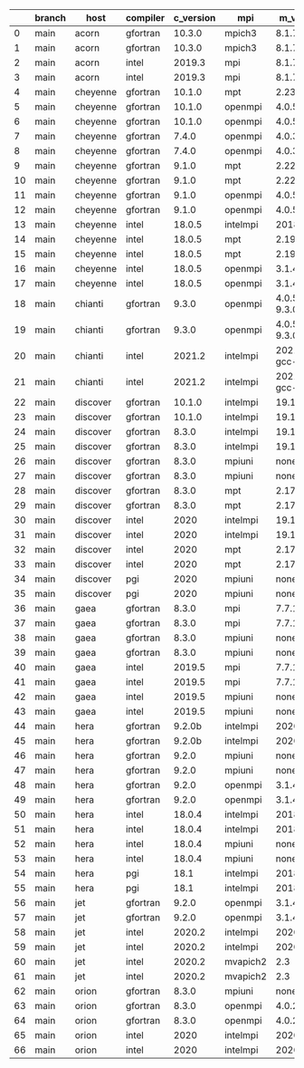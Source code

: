 |    | branch   | host     | compiler   | c_version   | mpi      | m_version          | o_g   | os     | build   | u_pass   | u_fail   | s_pass   | s_fail   | e_pass   | e_fail   | nuopc_pass   | nuopc_fail   | artifacts_hash                                                                                             | modified            |
|----|----------|----------|------------|-------------|----------|--------------------|-------|--------|---------|----------|----------|----------|----------|----------|----------|--------------|--------------|------------------------------------------------------------------------------------------------------------|---------------------|
|  0 | main     | acorn    | gfortran   | 10.3.0      | mpich3   | 8.1.7              | O     | Linux  | Pass    | 8926     | 0        | 49       | 0        | 80       | 0        | 50           | 0            | [artifacts](https://github.com/esmf-org/esmf-test-artifacts/tree/99885790caa51544d317ccd541cebc711ccb2083) | 03/01/2022_13:18:44 |
|  1 | main     | acorn    | gfortran   | 10.3.0      | mpich3   | 8.1.7              | g     | Linux  | Pass    | 8926     | 0        | 49       | 0        | 80       | 0        | 50           | 0            | [artifacts](https://github.com/esmf-org/esmf-test-artifacts/tree/08591d94a2c5d02b77e090f76a368ea85223cd69) | 03/01/2022_13:18:44 |
|  2 | main     | acorn    | intel      | 2019.3      | mpi      | 8.1.7              | O     | Linux  | Pass    | 8926     | 0        | 49       | 0        | 80       | 0        | 50           | 0            | [artifacts](https://github.com/esmf-org/esmf-test-artifacts/tree/c257a4c490a92a0476c95d473688dbec00786b45) | 03/01/2022_13:18:44 |
|  3 | main     | acorn    | intel      | 2019.3      | mpi      | 8.1.7              | g     | Linux  | Pass    | 8926     | 0        | 49       | 0        | 80       | 0        | 50           | 0            | [artifacts](https://github.com/esmf-org/esmf-test-artifacts/tree/55bb91150d1509d08ee579b935d6f4ff24b9eb85) | 03/01/2022_13:18:44 |
|  4 | main     | cheyenne | gfortran   | 10.1.0      | mpt      | 2.23               | g     | Linux  | Pass    | 8926     | 0        | 49       | 0        | 80       | 0        | 50           | 0            | [artifacts](https://github.com/esmf-org/esmf-test-artifacts/tree/92f40bbac3b086992314fa7668e0c02cb1df971d) | 03/01/2022_13:21:20 |
|  5 | main     | cheyenne | gfortran   | 10.1.0      | openmpi  | 4.0.5              | O     | Linux  | Pass    | 8926     | 0        | 49       | 0        | 80       | 0        | 50           | 0            | [artifacts](https://github.com/esmf-org/esmf-test-artifacts/tree/ae2e984a5f4b660cb257d44f7b395829e7529cc6) | 03/01/2022_13:21:20 |
|  6 | main     | cheyenne | gfortran   | 10.1.0      | openmpi  | 4.0.5              | g     | Linux  | Pass    | 8926     | 0        | 49       | 0        | 80       | 0        | 50           | 0            | [artifacts](https://github.com/esmf-org/esmf-test-artifacts/tree/de4c1d76d0d30f9f23e09b8b84a38bea681d7afc) | 03/01/2022_13:21:20 |
|  7 | main     | cheyenne | gfortran   | 7.4.0       | openmpi  | 4.0.3              | O     | Linux  | Pass    | 8926     | 0        | 49       | 0        | 80       | 0        | 50           | 0            | [artifacts](https://github.com/esmf-org/esmf-test-artifacts/tree/ef78df0b798ddf959955eca750fe6697b4310c1a) | 03/01/2022_13:21:20 |
|  8 | main     | cheyenne | gfortran   | 7.4.0       | openmpi  | 4.0.3              | g     | Linux  | Pass    | 8926     | 0        | 49       | 0        | 80       | 0        | 50           | 0            | [artifacts](https://github.com/esmf-org/esmf-test-artifacts/tree/489370a8015ccb9a9b278c21d1ad7ffc499cc9a6) | 03/01/2022_13:21:20 |
|  9 | main     | cheyenne | gfortran   | 9.1.0       | mpt      | 2.22               | O     | Linux  | Pass    | 8926     | 0        | 49       | 0        | 80       | 0        | 50           | 0            | [artifacts](https://github.com/esmf-org/esmf-test-artifacts/tree/103f80f648685f03db5c8a5578ff93e756a1ee06) | 03/01/2022_13:21:20 |
| 10 | main     | cheyenne | gfortran   | 9.1.0       | mpt      | 2.22               | g     | Linux  | Pass    | 8926     | 0        | 49       | 0        | 80       | 0        | 50           | 0            | [artifacts](https://github.com/esmf-org/esmf-test-artifacts/tree/a02d8a36b2db2e687b599a202dc69ada18474b8d) | 03/01/2022_13:21:20 |
| 11 | main     | cheyenne | gfortran   | 9.1.0       | openmpi  | 4.0.5              | O     | Linux  | Pass    | 8926     | 0        | 49       | 0        | 80       | 0        | 50           | 0            | [artifacts](https://github.com/esmf-org/esmf-test-artifacts/tree/8d1a7094e39d17c78135ff564b7dff7154d0a464) | 03/01/2022_13:21:20 |
| 12 | main     | cheyenne | gfortran   | 9.1.0       | openmpi  | 4.0.5              | g     | Linux  | Pass    | 8926     | 0        | 49       | 0        | 80       | 0        | 50           | 0            | [artifacts](https://github.com/esmf-org/esmf-test-artifacts/tree/bdd0bae1cd7587a1572bdc04de7eb1cce08bc47a) | 03/01/2022_13:21:20 |
| 13 | main     | cheyenne | intel      | 18.0.5      | intelmpi | 2018.4.274         | O     | Linux  | Pass    | 8926     | 0        | 49       | 0        | 80       | 0        | 50           | 0            | [artifacts](https://github.com/esmf-org/esmf-test-artifacts/tree/5ac7b1f280acdd28c83605ce8939c53c83c24e3c) | 03/01/2022_13:21:20 |
| 14 | main     | cheyenne | intel      | 18.0.5      | mpt      | 2.19               | O     | Linux  | Pass    | 8926     | 0        | 49       | 0        | 80       | 0        | 50           | 0            | [artifacts](https://github.com/esmf-org/esmf-test-artifacts/tree/9e9ef8a835a897d45b9cb3c8b89eba76c4bbd6e7) | 03/01/2022_13:21:20 |
| 15 | main     | cheyenne | intel      | 18.0.5      | mpt      | 2.19               | g     | Linux  | Pass    | 8926     | 0        | 49       | 0        | 80       | 0        | 50           | 0            | [artifacts](https://github.com/esmf-org/esmf-test-artifacts/tree/b0b28ace8779be52fd76cc836ebcf6ee175a847d) | 03/01/2022_13:21:20 |
| 16 | main     | cheyenne | intel      | 18.0.5      | openmpi  | 3.1.4              | O     | Linux  | Pass    | 8926     | 0        | 49       | 0        | 80       | 0        | 50           | 0            | [artifacts](https://github.com/esmf-org/esmf-test-artifacts/tree/61f0092c59a379bc1028572e9a117db6d10b2124) | 03/01/2022_13:21:20 |
| 17 | main     | cheyenne | intel      | 18.0.5      | openmpi  | 3.1.4              | g     | Linux  | Pass    | 8926     | 0        | 49       | 0        | 80       | 0        | 50           | 0            | [artifacts](https://github.com/esmf-org/esmf-test-artifacts/tree/bc034d782c66fd1576e3e3fbbae9af328b6d0327) | 03/01/2022_13:21:20 |
| 18 | main     | chianti  | gfortran   | 9.3.0       | openmpi  | 4.0.5-gcc-9.3.0    | O     | Linux  | Pass    | 8926     | 0        | 49       | 0        | 80       | 0        | 44           | 6            | [artifacts](https://github.com/esmf-org/esmf-test-artifacts/tree/5ff84861b7fc405d2b05338a24c0c6e8cb0b60a8) | 03/01/2022_13:23:18 |
| 19 | main     | chianti  | gfortran   | 9.3.0       | openmpi  | 4.0.5-gcc-9.3.0    | g     | Linux  | Pass    | 8926     | 0        | 49       | 0        | 80       | 0        | 44           | 6            | [artifacts](https://github.com/esmf-org/esmf-test-artifacts/tree/16049044be31f40dc5014d082fbbc92f52964242) | 03/01/2022_13:23:18 |
| 20 | main     | chianti  | intel      | 2021.2      | intelmpi | 2021.2.0-gcc-9.3.0 | O     | Linux  | Pass    | 8926     | 0        | 49       | 0        | 80       | 0        | 44           | 6            | [artifacts](https://github.com/esmf-org/esmf-test-artifacts/tree/48991f41df2a1da94552cf2647890cf0d6e9658c) | 03/01/2022_13:23:18 |
| 21 | main     | chianti  | intel      | 2021.2      | intelmpi | 2021.2.0-gcc-9.3.0 | g     | Linux  | Pass    | 8926     | 0        | 49       | 0        | 80       | 0        | 44           | 6            | [artifacts](https://github.com/esmf-org/esmf-test-artifacts/tree/6f62a7690efafb631620dcd1ad4b9f9f4ef90e46) | 03/01/2022_13:23:18 |
| 22 | main     | discover | gfortran   | 10.1.0      | intelmpi | 19.1.3.304         | O     | Linux  | Pass    | 8911     | 15       | 49       | 0        | 80       | 0        | 50           | 0            | [artifacts](https://github.com/esmf-org/esmf-test-artifacts/tree/f2b44b42bb56ea78a1881ebf91e784fae538aac5) | 03/01/2022_13:25:34 |
| 23 | main     | discover | gfortran   | 10.1.0      | intelmpi | 19.1.3.304         | g     | Linux  | Pass    | 8911     | 15       | 49       | 0        | 80       | 0        | 50           | 0            | [artifacts](https://github.com/esmf-org/esmf-test-artifacts/tree/9465c5eddbac02170e2e9dea1866f7e5cbbb7e68) | 03/01/2022_13:25:34 |
| 24 | main     | discover | gfortran   | 8.3.0       | intelmpi | 19.1.3.304         | O     | Linux  | Pass    | 8911     | 15       | 49       | 0        | 80       | 0        | 50           | 0            | [artifacts](https://github.com/esmf-org/esmf-test-artifacts/tree/12f2b4679a323a100fd503d910ebc98527cec519) | 03/01/2022_13:25:34 |
| 25 | main     | discover | gfortran   | 8.3.0       | intelmpi | 19.1.3.304         | g     | Linux  | Pass    | 8911     | 15       | 49       | 0        | 80       | 0        | 50           | 0            | [artifacts](https://github.com/esmf-org/esmf-test-artifacts/tree/c3591c32c447e444d31069f55b3ab0046c06cde9) | 03/01/2022_13:25:34 |
| 26 | main     | discover | gfortran   | 8.3.0       | mpiuni   | none               | O     | Linux  | Fail    | 7418     | 0        | 8        | 0        | 43       | 0        | 0            | 50           | [artifacts](https://github.com/esmf-org/esmf-test-artifacts/tree/6c5f43f6762270304bf3166fc64cfada98ba1a96) | 03/01/2022_13:25:34 |
| 27 | main     | discover | gfortran   | 8.3.0       | mpiuni   | none               | g     | Linux  | Fail    | 7418     | 0        | 8        | 0        | 43       | 0        | 0            | 50           | [artifacts](https://github.com/esmf-org/esmf-test-artifacts/tree/93278cc1605a477bc9ccb45b1a4b027387c35e93) | 03/01/2022_13:25:34 |
| 28 | main     | discover | gfortran   | 8.3.0       | mpt      | 2.17               | O     | Linux  | Pass    | 8926     | 0        | 49       | 0        | 80       | 0        | 46           | 4            | [artifacts](https://github.com/esmf-org/esmf-test-artifacts/tree/881aa6c2b65a1f9a548e7a50c86cc7db31f4caf7) | 03/01/2022_13:25:34 |
| 29 | main     | discover | gfortran   | 8.3.0       | mpt      | 2.17               | g     | Linux  | Pass    | 8926     | 0        | 49       | 0        | 80       | 0        | 46           | 4            | [artifacts](https://github.com/esmf-org/esmf-test-artifacts/tree/a5cbf939c3b10546ecac7a45a7b7efec95c698c7) | 03/01/2022_13:25:34 |
| 30 | main     | discover | intel      | 2020        | intelmpi | 19.1.3.304         | O     | Linux  | Pass    | 8926     | 0        | 49       | 0        | 80       | 0        | 50           | 0            | [artifacts](https://github.com/esmf-org/esmf-test-artifacts/tree/aeef1ef33b6ad0102712426f61149a13f1f16d1a) | 03/01/2022_13:25:34 |
| 31 | main     | discover | intel      | 2020        | intelmpi | 19.1.3.304         | g     | Linux  | Pass    | 8926     | 0        | 49       | 0        | 80       | 0        | 50           | 0            | [artifacts](https://github.com/esmf-org/esmf-test-artifacts/tree/dfbabd4832cbe843bc5f3ed5580cfaeefc5f6334) | 03/01/2022_13:25:34 |
| 32 | main     | discover | intel      | 2020        | mpt      | 2.17               | O     | Linux  | Pass    | 8926     | 0        | 49       | 0        | 80       | 0        | 50           | 0            | [artifacts](https://github.com/esmf-org/esmf-test-artifacts/tree/1c5da0d497771cce8e3ee74d26ccb1f57eb88c4b) | 03/01/2022_13:25:34 |
| 33 | main     | discover | intel      | 2020        | mpt      | 2.17               | g     | Linux  | Pass    | 8926     | 0        | 49       | 0        | 80       | 0        | 50           | 0            | [artifacts](https://github.com/esmf-org/esmf-test-artifacts/tree/795a99a99ebbe197b6aecd549a019fcfe1b58e25) | 03/01/2022_13:25:34 |
| 34 | main     | discover | pgi        | 2020        | mpiuni   | none               | O     | Linux  | Fail    | 6796     | 622      | 6        | 2        | 40       | 3        | 0            | 50           | [artifacts](https://github.com/esmf-org/esmf-test-artifacts/tree/860cc822f4ca40fb8775f8390831a9eff5bdc1e6) | 03/01/2022_13:25:34 |
| 35 | main     | discover | pgi        | 2020        | mpiuni   | none               | g     | Linux  | Fail    | 6796     | 622      | 4        | 4        | 40       | 3        | 0            | 50           | [artifacts](https://github.com/esmf-org/esmf-test-artifacts/tree/86baf4f804d86c9f1c6c19cce462a72fb0918e8d) | 03/01/2022_13:25:34 |
| 36 | main     | gaea     | gfortran   | 8.3.0       | mpi      | 7.7.11             | O     | Unicos | Fail    | 8925     | 1        | 49       | 0        | 80       | 0        | 47           | 3            | [artifacts](https://github.com/esmf-org/esmf-test-artifacts/tree/1ae5002909b52a48bda9ddc9d0185fd3e423e170) | 03/01/2022_13:27:35 |
| 37 | main     | gaea     | gfortran   | 8.3.0       | mpi      | 7.7.11             | g     | Unicos | Fail    | 8925     | 1        | fail     | fail     | fail     | fail     | 0            | 0            | [artifacts](https://github.com/esmf-org/esmf-test-artifacts/tree/722d4e5e1e8c8f0e440cf5436433d27cf3078481) | 03/01/2022_13:27:35 |
| 38 | main     | gaea     | gfortran   | 8.3.0       | mpiuni   | none               | O     | Unicos | Fail    | fail     | fail     | fail     | fail     | fail     | fail     | 0            | 0            | [artifacts](https://github.com/esmf-org/esmf-test-artifacts/tree/4366f5597a0d22fe77a3ece3407af180f6eec361) | 03/01/2022_13:27:35 |
| 39 | main     | gaea     | gfortran   | 8.3.0       | mpiuni   | none               | g     | Unicos | Fail    | fail     | fail     | fail     | fail     | fail     | fail     | 0            | 0            | [artifacts](https://github.com/esmf-org/esmf-test-artifacts/tree/22afb475480be88d733968c676a4500d503d4336) | 03/01/2022_13:27:35 |
| 40 | main     | gaea     | intel      | 2019.5      | mpi      | 7.7.11             | O     | Unicos | Fail    | 8911     | 15       | 49       | 0        | 80       | 0        | 47           | 3            | [artifacts](https://github.com/esmf-org/esmf-test-artifacts/tree/e27059603484c74d993a0b780d0d4cfd018658b8) | 03/01/2022_13:27:35 |
| 41 | main     | gaea     | intel      | 2019.5      | mpi      | 7.7.11             | g     | Unicos | Fail    | 8911     | 15       | 49       | 0        | 80       | 0        | 47           | 3            | [artifacts](https://github.com/esmf-org/esmf-test-artifacts/tree/34ecbfb7fe213d89630692ff6645f7a943debc92) | 03/01/2022_13:27:35 |
| 42 | main     | gaea     | intel      | 2019.5      | mpiuni   | none               | O     | Unicos | Fail    | 7403     | 15       | 8        | 0        | 43       | 0        | 0            | 50           | [artifacts](https://github.com/esmf-org/esmf-test-artifacts/tree/a63d44f5cbc211ebe5f094cfee8af75367eadc3b) | 03/01/2022_13:27:35 |
| 43 | main     | gaea     | intel      | 2019.5      | mpiuni   | none               | g     | Unicos | Fail    | fail     | fail     | fail     | fail     | fail     | fail     | fail         | fail         | [artifacts](https://github.com/esmf-org/esmf-test-artifacts/tree/e791d92b26e4c785a81270f63affab4b00429ba4) | 03/01/2022_13:27:35 |
| 44 | main     | hera     | gfortran   | 9.2.0b      | intelmpi | 2020               | O     | Linux  | Pass    | 8911     | 15       | 49       | 0        | 80       | 0        | 50           | 0            | [artifacts](https://github.com/esmf-org/esmf-test-artifacts/tree/c34bcdbcf75fdbc6b31d19f4ddb8d7be6875df97) | 03/01/2022_13:30:38 |
| 45 | main     | hera     | gfortran   | 9.2.0b      | intelmpi | 2020               | g     | Linux  | Pass    | 8910     | 16       | 49       | 0        | 80       | 0        | 50           | 0            | [artifacts](https://github.com/esmf-org/esmf-test-artifacts/tree/ad04f10741c9bd46d330556452c7c6ee5f92bbad) | 03/01/2022_13:30:38 |
| 46 | main     | hera     | gfortran   | 9.2.0       | mpiuni   | none               | O     | Linux  | Fail    | 7418     | 0        | 8        | 0        | 43       | 0        | 0            | 50           | [artifacts](https://github.com/esmf-org/esmf-test-artifacts/tree/542f6d007eb8b26dc04283ce8f0fd066f2b10020) | 03/01/2022_13:30:38 |
| 47 | main     | hera     | gfortran   | 9.2.0       | mpiuni   | none               | g     | Linux  | Fail    | 7418     | 0        | 8        | 0        | 43       | 0        | 0            | 50           | [artifacts](https://github.com/esmf-org/esmf-test-artifacts/tree/18b7c081e3f16045e8a923efba87130ca8a5f1e3) | 03/01/2022_13:30:38 |
| 48 | main     | hera     | gfortran   | 9.2.0       | openmpi  | 3.1.4              | O     | Linux  | Pass    | 8926     | 0        | 49       | 0        | 80       | 0        | 50           | 0            | [artifacts](https://github.com/esmf-org/esmf-test-artifacts/tree/ee4a74c85eaf77d3c94ae54b2724ad8cd184b115) | 03/01/2022_13:30:38 |
| 49 | main     | hera     | gfortran   | 9.2.0       | openmpi  | 3.1.4              | g     | Linux  | Pass    | 8926     | 0        | 49       | 0        | 80       | 0        | 50           | 0            | [artifacts](https://github.com/esmf-org/esmf-test-artifacts/tree/5dda02d272292ebeb3446036d991ed0f8dec1827) | 03/01/2022_13:30:38 |
| 50 | main     | hera     | intel      | 18.0.4      | intelmpi | 2018.4.274         | O     | Linux  | Pass    | 8926     | 0        | 49       | 0        | 80       | 0        | 50           | 0            | [artifacts](https://github.com/esmf-org/esmf-test-artifacts/tree/e735dd75c90d79fed70515a1c80093a495f72d2b) | 03/01/2022_13:30:38 |
| 51 | main     | hera     | intel      | 18.0.4      | intelmpi | 2018.4.274         | g     | Linux  | Pass    | 8926     | 0        | 49       | 0        | 80       | 0        | 50           | 0            | [artifacts](https://github.com/esmf-org/esmf-test-artifacts/tree/54d1f93be510c8835b8c3ed63a18a955187d8bfa) | 03/01/2022_13:30:38 |
| 52 | main     | hera     | intel      | 18.0.4      | mpiuni   | none               | O     | Linux  | Fail    | 7418     | 0        | 8        | 0        | 43       | 0        | 0            | 50           | [artifacts](https://github.com/esmf-org/esmf-test-artifacts/tree/835cce61b0c5440b0daf4086f63d95695ccc0f2b) | 03/01/2022_13:30:38 |
| 53 | main     | hera     | intel      | 18.0.4      | mpiuni   | none               | g     | Linux  | Fail    | 7418     | 0        | 8        | 0        | 43       | 0        | 0            | 50           | [artifacts](https://github.com/esmf-org/esmf-test-artifacts/tree/6351313fef7b3f2c732e0c95e6262c209ebb459e) | 03/01/2022_13:30:38 |
| 54 | main     | hera     | pgi        | 18.1        | intelmpi | 2018.0.4           | O     | Linux  | Fail    | fail     | fail     | fail     | fail     | fail     | fail     | 0            | 50           | [artifacts](https://github.com/esmf-org/esmf-test-artifacts/tree/2efb61a4707ed34dc4d78d92131d5a2d5408b263) | 03/01/2022_13:30:38 |
| 55 | main     | hera     | pgi        | 18.1        | intelmpi | 2018.0.4           | g     | Linux  | Fail    | fail     | fail     | fail     | fail     | fail     | fail     | 0            | 50           | [artifacts](https://github.com/esmf-org/esmf-test-artifacts/tree/1c1601ae5eab98711a63a06af87bac800229bca9) | 03/01/2022_13:30:38 |
| 56 | main     | jet      | gfortran   | 9.2.0       | openmpi  | 3.1.4              | O     | Linux  | Pass    | 8926     | 0        | 49       | 0        | 80       | 0        | 50           | 0            | [artifacts](https://github.com/esmf-org/esmf-test-artifacts/tree/33cd4bcd665f32341221660cf64e07ad2ee0e341) | 03/01/2022_13:33:34 |
| 57 | main     | jet      | gfortran   | 9.2.0       | openmpi  | 3.1.4              | g     | Linux  | Pass    | 8926     | 0        | 49       | 0        | 80       | 0        | 50           | 0            | [artifacts](https://github.com/esmf-org/esmf-test-artifacts/tree/6f2d6e7f3ae6169d268605fbe1a338b77e1b823b) | 03/01/2022_13:33:34 |
| 58 | main     | jet      | intel      | 2020.2      | intelmpi | 2020.2             | O     | Linux  | Pass    | fail     | fail     | fail     | fail     | fail     | fail     | 0            | 0            | [artifacts](https://github.com/esmf-org/esmf-test-artifacts/tree/0d501919d5261c47e6c4a3e91c7c349ee020217e) | 03/01/2022_13:33:34 |
| 59 | main     | jet      | intel      | 2020.2      | intelmpi | 2020.2             | g     | Linux  | Pass    | fail     | fail     | fail     | fail     | fail     | fail     | 0            | 0            | [artifacts](https://github.com/esmf-org/esmf-test-artifacts/tree/8aa61890ac529ae2811828d468c0375e366ed96e) | 03/01/2022_13:33:34 |
| 60 | main     | jet      | intel      | 2020.2      | mvapich2 | 2.3                | O     | Linux  | Pass    | 8926     | 0        | 49       | 0        | 80       | 0        | 44           | 6            | [artifacts](https://github.com/esmf-org/esmf-test-artifacts/tree/3461af2d3a96b5ca4cd4ff912689b939a2caa540) | 03/01/2022_13:33:34 |
| 61 | main     | jet      | intel      | 2020.2      | mvapich2 | 2.3                | g     | Linux  | Pass    | 8926     | 0        | 49       | 0        | 80       | 0        | 44           | 6            | [artifacts](https://github.com/esmf-org/esmf-test-artifacts/tree/c1fa8d2da8e7f2e9760142d9d900ef1c6185cf6a) | 03/01/2022_13:33:34 |
| 62 | main     | orion    | gfortran   | 8.3.0       | mpiuni   | none               | O     | Linux  | Fail    | 7403     | 15       | 8        | 0        | 43       | 0        | 0            | 50           | [artifacts](https://github.com/esmf-org/esmf-test-artifacts/tree/5505a5b74282640767726bb153ad3eea2de05393) | 03/01/2022_13:37:36 |
| 63 | main     | orion    | gfortran   | 8.3.0       | openmpi  | 4.0.2              | O     | Linux  | Pass    | 8926     | 0        | 49       | 0        | 80       | 0        | 50           | 0            | [artifacts](https://github.com/esmf-org/esmf-test-artifacts/tree/7a26b407a18ae0345744d568e6bb1215403f82ff) | 03/01/2022_13:37:36 |
| 64 | main     | orion    | gfortran   | 8.3.0       | openmpi  | 4.0.2              | g     | Linux  | Pass    | 8926     | 0        | 49       | 0        | 80       | 0        | 50           | 0            | [artifacts](https://github.com/esmf-org/esmf-test-artifacts/tree/70c15961dabe628968caacd099b8daebb4b4365c) | 03/01/2022_13:37:36 |
| 65 | main     | orion    | intel      | 2020        | intelmpi | 2020.2             | O     | Linux  | Pass    | 8924     | 2        | 49       | 0        | 80       | 0        | 50           | 0            | [artifacts](https://github.com/esmf-org/esmf-test-artifacts/tree/71fd197538f905bbdfcab12dafb4de348e35cdaa) | 03/01/2022_13:37:36 |
| 66 | main     | orion    | intel      | 2020        | intelmpi | 2020.2             | g     | Linux  | Pass    | 8926     | 0        | 49       | 0        | 80       | 0        | 50           | 0            | [artifacts](https://github.com/esmf-org/esmf-test-artifacts/tree/aca384b6343078fd8436c32ea3ee9fd2313f8c3d) | 03/01/2022_13:37:36 |